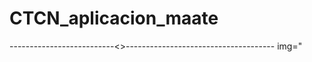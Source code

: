 # CTCN_aplicacion_maate
<html>
--------------------------<<Aplicaciones a Fondos de CTCN para proyectos sostenibles de tecnología e innovación>>-------------------------------------
<image>img="
